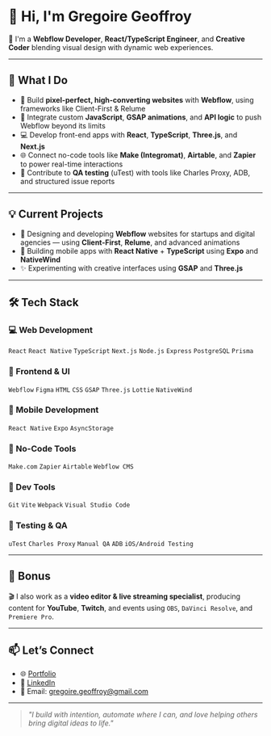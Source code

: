 # 👋 Hi, I'm Gregoire Geoffroy

🎨 I'm a **Webflow Developer**, **React/TypeScript Engineer**, and **Creative Coder** blending visual design with dynamic web experiences.

---

## 🚀 What I Do

- 🔧 Build **pixel-perfect, high-converting websites** with **Webflow**, using frameworks like Client-First & Relume
- 🧠 Integrate custom **JavaScript**, **GSAP animations**, and **API logic** to push Webflow beyond its limits
- 💻 Develop front-end apps with **React**, **TypeScript**, **Three.js**, and **Next.js**
- 🌐 Connect no-code tools like **Make (Integromat)**, **Airtable**, and **Zapier** to power real-time interactions
- 🧪 Contribute to **QA testing** (uTest) with tools like Charles Proxy, ADB, and structured issue reports

---

## 💡 Current Projects

- 💼 Designing and developing **Webflow** websites for startups and digital agencies — using **Client-First**, **Relume**, and advanced animations
- 📱 Building mobile apps with **React Native** + **TypeScript** using **Expo** and **NativeWind**
- ✨ Experimenting with creative interfaces using **GSAP** and **Three.js**

---

## 🛠️ Tech Stack

### 💻 Web Development  
`React` `React Native` `TypeScript` `Next.js` `Node.js` `Express` `PostgreSQL` `Prisma`

### 🎨 Frontend & UI  
`Webflow` `Figma` `HTML` `CSS` `GSAP` `Three.js` `Lottie` `NativeWind`

### 📱 Mobile Development  
`React Native` `Expo` `AsyncStorage`

### 🔧 No-Code Tools  
`Make.com` `Zapier` `Airtable` `Webflow CMS`

### 🧰 Dev Tools  
`Git` `Vite` `Webpack` `Visual Studio Code`

### 🧪 Testing & QA  
`uTest` `Charles Proxy` `Manual QA` `ADB` `iOS/Android Testing`

---

## 🎥 Bonus

🎬 I also work as a **video editor & live streaming specialist**, producing content for **YouTube**, **Twitch**, and events using `OBS`, `DaVinci Resolve`, and `Premiere Pro`.

---

## 📫 Let’s Connect

- 🌐 [Portfolio](https://gregoiregeoffroy.com)  
- 💼 [LinkedIn](https://www.linkedin.com/in/gregoiregeoffroy)  
- 📧 Email: gregoire.geoffroy@gmail.com

---

> _"I build with intention, automate where I can, and love helping others bring digital ideas to life."_
